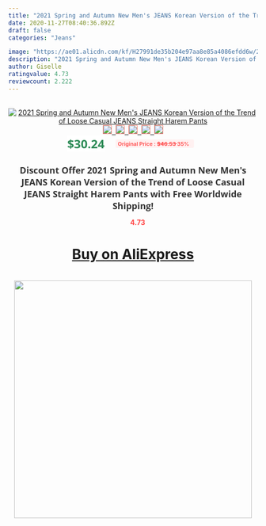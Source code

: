 ```yaml
---
title: "2021 Spring and Autumn New Men's JEANS Korean Version of the Trend of Loose Casual JEANS Straight Harem Pants"
date: 2020-11-27T08:40:36.892Z
draft: false
categories: "Jeans"

image: "https://ae01.alicdn.com/kf/H27991de35b204e97aa8e85a4086efdd6w/2021-Spring-and-Autumn-New-Men-s-JEANS-Korean-Version-of-the-Trend-of-Loose-Casual.jpg"
description: "2021 Spring and Autumn New Men's JEANS Korean Version of the Trend of Loose Casual JEANS Straight Harem Pants"
author: Giselle
ratingvalue: 4.73
reviewcount: 2.222
---
```

<br>
<div style="text-align: center;">
<a href="https://s.click.aliexpress.com/e/_9vqBxn" target="_blank" rel="nofollow noopener noreferrer"><img alt="2021 Spring and Autumn New Men's JEANS Korean Version of the Trend of Loose Casual JEANS Straight Harem Pants" class="magnifier-image" src="https://ae01.alicdn.com/kf/H27991de35b204e97aa8e85a4086efdd6w/2021-Spring-and-Autumn-New-Men-s-JEANS-Korean-Version-of-the-Trend-of-Loose-Casual.jpg_640x640.jpg">
<br>
<img style="border:1px solid salmon" src="https://ae01.alicdn.com/kf/H27991de35b204e97aa8e85a4086efdd6w/2021-Spring-and-Autumn-New-Men-s-JEANS-Korean-Version-of-the-Trend-of-Loose-Casual.jpg_120x120.jpg">&nbsp;&nbsp;<img style="border:1px solid salmon" src="https://ae01.alicdn.com/kf/Hc39bcbcd805e4efc86cbd3fa4c228f89j/2021-Spring-and-Autumn-New-Men-s-JEANS-Korean-Version-of-the-Trend-of-Loose-Casual.jpg_120x120.jpg">&nbsp;&nbsp;<img style="border:1px solid salmon" src="https://ae01.alicdn.com/kf/H1b791af3701e4c3db25fdaba6d3dc31eQ/2021-Spring-and-Autumn-New-Men-s-JEANS-Korean-Version-of-the-Trend-of-Loose-Casual.jpg_120x120.jpg">&nbsp;&nbsp;<img style="border:1px solid salmon" src="https://ae01.alicdn.com/kf/H7ad06ebdb2c94784b4b4cbec3a899886S/2021-Spring-and-Autumn-New-Men-s-JEANS-Korean-Version-of-the-Trend-of-Loose-Casual.jpg_120x120.jpg">&nbsp;&nbsp;<img style="border:1px solid salmon" src="https://ae01.alicdn.com/kf/Hf8126c98a0614c91b0b20f3ddfb4bb957/2021-Spring-and-Autumn-New-Men-s-JEANS-Korean-Version-of-the-Trend-of-Loose-Casual.jpg_120x120.jpg"></a></div><br0>
<div style="text-align: center;"><span style="background-color: white; border: 0px; box-sizing: border-box; color: seagreen; display: inline-block; font-family: &quot;open sans&quot; , &quot;arial&quot; , &quot;helvetica&quot; , sans-serif , &quot;heiti&quot;; font-size: 24px; font-stretch: inherit; font-weight: 700; line-height: inherit; margin: 0px 10px 0px 0px; padding: 0px; vertical-align: middle;">$30.24 </span>
<span style="background: rgb(255 , 241 , 241); border-radius: 3px; border: 0px; box-sizing: border-box; color: #ff4747; display: inline-block; font-family: inherit; font-size: 12px; font-stretch: inherit; font-style: inherit; font-variant: inherit; font-weight: 600; line-height: inherit; margin: 0px; padding: 2px 5px; transform: scale(0.9); vertical-align: middle;">Original Price : <b style="text-decoration: line-through;">$46.53 </b> 35%&nbsp;&nbsp;</span></div>
<h1 style="color: #333333; display: inline-block; font-family: &quot;open sans&quot; , &quot;arial&quot; , &quot;helvetica&quot; , sans-serif , &quot;heiti&quot;; font-size: 18px; font-stretch: inherit; font-weight: 700; text-align: center;">Discount Offer 2021 Spring and Autumn New Men's JEANS Korean Version of the Trend of Loose Casual JEANS Straight Harem Pants with Free Worldwide Shipping!</h1>
<div style="color: #ff4747; text-align: center;">
<img src="https://4.bp.blogspot.com/-M0ZcTcb-5uY/XleCXlxnR4I/AAAAAAAAAEc/OrjgMkXV1oMQFaCRZj5HQwOCBcu3w1FegCPcBGAYYCw/s1600/star.png" style="height: 15px;">&nbsp;<b>4.73</b></div>
<div class="button_cont" align="center"><a class="buynow_a" href="https://s.click.aliexpress.com/e/_9vqBxn" target="_blank" rel="nofollow noopener noreferrer"><H1>Buy on AliExpress</H1></a></div><br>
<div class="separator" style="clear: both; text-align: center;">
<img src="https://lh3.googleusercontent.com/-pTy5HemUv9M/XlePHvY0dAI/AAAAAAAAAE4/0nX5iRUoIWY8eMW9Dpxeirr157OZliDIgCLcBGAsYHQ/s1600/badge.gif" width="480">
</div>
